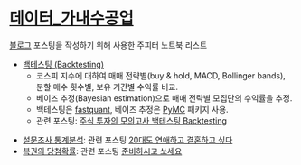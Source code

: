 # [데이터_가내수공업](https://leebaekku.blogspot.com)
[블로그](https://leebaekku.blogspot.com) 포스팅을 작성하기 위해 사용한 주피터 노트북 리스트
* [백테스팅 (Backtesting)](backtesting_scenarios.ipynb) 
  - 코스피 지수에 대하여 매매 전략별(buy & hold, MACD, Bollinger bands), 분할 매수 횟수별, 보유 기간별 수익률 비교.
  - 베이즈 추정(Bayesian estimation)으로 매매 전략별 모집단의 수익률을 추정.
  - 백테스팅은 [fastquant](https://github.com/enzoampil/fastquant), 베이즈 추정은 [PyMC](https://www.pymc.io) 패키지 사용.
  - 관련 포스팅: [주식 투자의 모의고사 백테스팅 Backtesting](https://leebaekku.blogspot.com/2023/03/12-backtesting.html)
- [설문조사 통계분석](survey2.ipynb): 관련 포스팅 [20대도 연애하고 결혼하고 싶다](https://leebaekku.blogspot.com/2023/04/20.html)
- [복권의 당첨확률](lottery.ipynb): 관련 포스팅 [준비하시고 쏘세요](https://leebaekku.blogspot.com/2023/04/blog-post.html)
